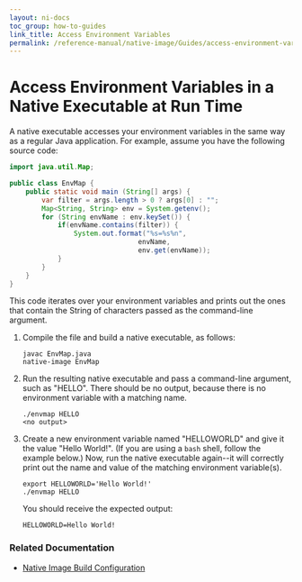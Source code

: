 ```yaml
---
layout: ni-docs
toc_group: how-to-guides
link_title: Access Environment Variables
permalink: /reference-manual/native-image/Guides/access-environment-variables/
---
```


# Access Environment Variables in a Native Executable at Run Time

A native executable accesses your environment variables in the same way as a regular Java application.
For example, assume you have the following source code:

```java
import java.util.Map;

public class EnvMap {
    public static void main (String[] args) {
        var filter = args.length > 0 ? args[0] : "";
        Map<String, String> env = System.getenv();
        for (String envName : env.keySet()) {
            if(envName.contains(filter)) {
                System.out.format("%s=%s%n",
                                envName,
                                env.get(envName));
            }
        }
    }
}
```

This code iterates over your environment variables and prints out the ones that contain the String of characters passed as the command-line argument.

1. Compile the file and build a native executable, as follows:

    ```shell
    javac EnvMap.java
    native-image EnvMap
    ```

2. Run the resulting native executable and pass a command-line argument, such as "HELLO". There should be no output, because there is no environment variable with a matching name. 
    ```shell
    ./envmap HELLO
    <no output>
    ```

3. Create a new environment variable named "HELLOWORLD" and give it the value "Hello World!". (If you are using a `bash` shell, follow the example below.) Now, run the native executable again--it will correctly print out the name and value of the matching environment variable(s).

    ```shell
    export HELLOWORLD='Hello World!'
    ./envmap HELLO
    ```
    You should receive the expected output:
    ```
    HELLOWORLD=Hello World!
    ```

### Related Documentation

* [Native Image Build Configuration](../BuildConfiguration.md)

